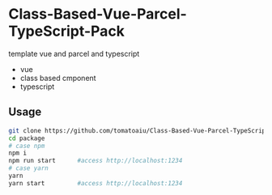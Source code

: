 # Class-Based-Vue-Parcel-TypeScript-Pack
template vue and parcel and typescript
- vue
- class based cmponent
- typescript

## Usage
```sh
git clone https://github.com/tomatoaiu/Class-Based-Vue-Parcel-TypeScript-Pack.git package
cd package
# case npm
npm i
npm run start      #access http://localhost:1234
# case yarn
yarn
yarn start         #access http://localhost:1234
```

